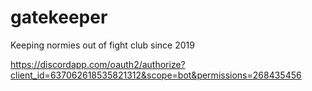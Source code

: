 # gatekeeper

Keeping normies out of fight club since 2019

https://discordapp.com/oauth2/authorize?client_id=637062618535821312&scope=bot&permissions=268435456
